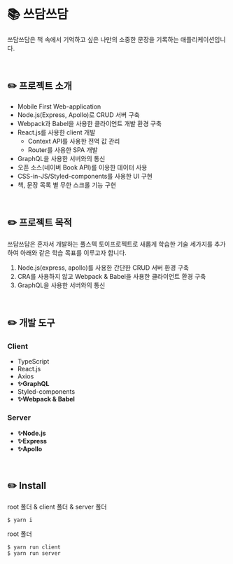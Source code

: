 # 📚 쓰담쓰담
쓰담쓰담은 책 속에서 기억하고 싶은 나만의 소중한 문장을 기록하는 애플리케이션입니다.

<br>

## ✏️ 프로젝트 소개
- Mobile First Web-application
- Node.js(Express, Apollo)로 CRUD 서버 구축
- Webpack과 Babel을 사용한 클라이언트 개발 환경 구축
- React.js를 사용한 client 개발
  - Context API를 사용한 전역 값 관리
  - Router를 사용한 SPA 개발
- GraphQL을 사용한 서버와의 통신
- 오픈 소스(네이버 Book API)를 이용한 데이터 사용
- CSS-in-JS/Styled-components를 사용한 UI 구현
- 책, 문장 목록 별 무한 스크롤 기능 구현

<br>

## ✏️ 프로젝트 목적
쓰담쓰담은 혼자서 개발하는 풀스텍 토이프로젝트로 새롭게 학습한 기술 세가지를 추가하여 아래와 같은 학습 목표를 이루고자 합니다.

1. Node.js(express, apollo)를 사용한 간단한 CRUD 서버 환경 구축
2. CRA를 사용하지 않고 Webpack & Babel을 사용한 클라이언트 환경 구축
3. GraphQL을 사용한 서버와의 통신

<br>

## ✏️ 개발 도구
### Client
- TypeScript
- React.js
- Axios
- **✨GraphQL**
- Styled-components
- **✨Webpack & Babel**

### Server
- **✨Node.js**
- **✨Express**
- **✨Apollo**

<br>

## ✏️ Install
root 폴더 & client 폴더 & server 폴더
```
$ yarn i
```

root 폴더
```
$ yarn run client
$ yarn run server
```